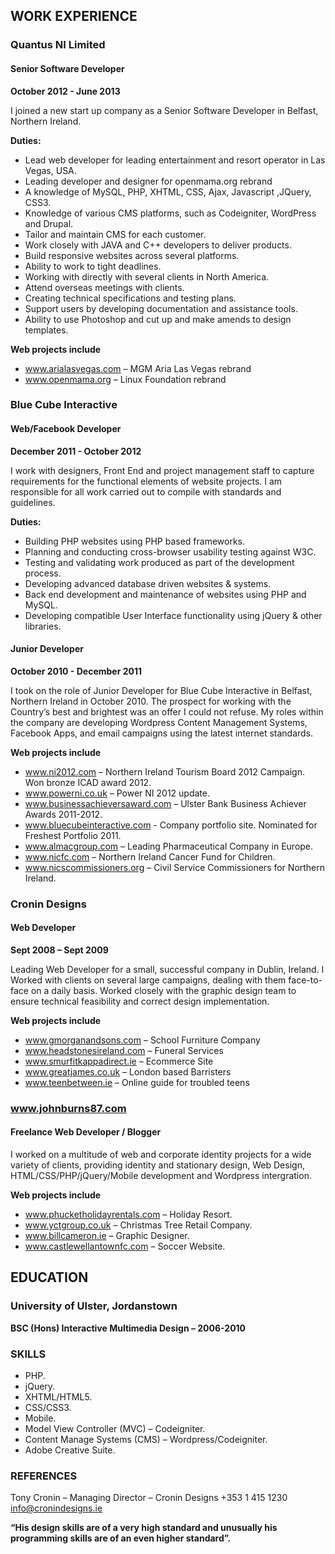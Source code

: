 ## WORK EXPERIENCE

### Quantus NI Limited
#### Senior Software Developer
__October 2012 - June 2013__

I joined a new start up company as a Senior Software Developer in Belfast, Northern Ireland.

__Duties:__
* Lead  web developer for leading entertainment and resort operator in Las Vegas, USA.
* Leading developer and designer for openmama.org rebrand
* A knowledge of MySQL, PHP, XHTML, CSS, Ajax, Javascript ,JQuery, CSS3.
* Knowledge of various CMS platforms, such as Codeigniter, WordPress and Drupal.
* Tailor and maintain CMS for each customer.
* Work closely with JAVA and C++ developers to deliver products.
* Build responsive websites across several platforms.
* Ability to work to tight deadlines.
* Working with directly with several clients in North America.
* Attend overseas meetings with clients.
* Creating technical specifications and testing plans.
* Support users by developing documentation and assistance tools.
* Ability to use Photoshop and cut up and make amends to design templates.

__Web projects include__
* www.arialasvegas.com – MGM Aria Las Vegas rebrand
* www.openmama.org – Linux Foundation rebrand

### Blue Cube Interactive 
#### Web/Facebook Developer
__December 2011 - October 2012__

I work with designers, Front End and project management staff to capture requirements for the functional elements of website projects. I am responsible for all work carried out to compile with standards and guidelines.

__Duties:__
* Building PHP websites using PHP based frameworks.
* Planning and conducting cross-browser usability testing against W3C.
* Testing and validating work produced as part of the development process.
* Developing advanced database driven websites & systems. 
* Back end development and maintenance of websites using PHP and MySQL.
* Developing compatible User Interface functionality using jQuery & other libraries.


#### Junior Developer
__October 2010 - December 2011__

I took on the role of Junior Developer for Blue Cube Interactive in Belfast, Northern Ireland in October 2010. The prospect for working with the Country’s best and brightest was an offer I could not refuse. My roles within the company are developing Wordpress Content Management Systems, Facebook Apps, and email campaigns using the latest internet standards.

__Web projects include__
* www.ni2012.com – Northern Ireland Tourism Board 2012 Campaign. Won bronze ICAD award 2012.
* www.powerni.co.uk – Power NI 2012 update.
* www.businessachieversaward.com – Ulster Bank Business Achiever Awards 2011-2012.
* www.bluecubeinteractive.com - Company portfolio site. Nominated for Freshest Portfolio 2011.
* www.almacgroup.com – Leading Pharmaceutical Company in Europe.
* www.nicfc.com – Northern Ireland Cancer Fund for Children.
* www.nicscommissioners.org – Civil Service Commissioners for Northern Ireland.


### Cronin Designs
#### Web Developer
__Sept  2008 – Sept 2009__

Leading Web Developer for a small, successful company in Dublin, Ireland. I Worked with clients on several large campaigns, dealing with them face-to-face on a daily basis. Worked closely with the graphic design team to ensure technical feasibility and correct design implementation.

__Web projects include__
* www.gmorganandsons.com – School Furniture Company
* www.headstonesireland.com – Funeral Services
* www.smurfitkappadirect.ie – Ecommerce Site
* www.greatjames.co.uk – London based Barristers
* www.teenbetween.ie – Online guide for troubled teens

### www.johnburns87.com
#### Freelance Web Developer / Blogger

I worked on a multitude of web and corporate identity projects for a wide variety of clients, providing identity and stationary design, Web Design, HTML/CSS/PHP/jQuery/Mobile development and Wordpress intergration.

__Web projects include__

* www.phucketholidayrentals.com – Holiday Resort.
* www.yctgroup.co.uk – Christmas Tree Retail Company.
* www.billcameron.ie – Graphic Designer.
* www.castlewellantownfc.com – Soccer Website.


## EDUCATION

### University of Ulster, Jordanstown
__BSC (Hons) Interactive Multimedia Design – 2006-2010__

### SKILLS
* PHP.
* jQuery.
* XHTML/HTML5.
* CSS/CSS3.
* Mobile.
* Model View Controller (MVC) – Codeigniter.
* Content Manage Systems (CMS) – Wordpress/Codeigniter.
* Adobe Creative Suite.

### REFERENCES

Tony Cronin – Managing Director – Cronin Designs
+353 1 415 1230
info@cronindesigns.ie

__“His design skills are of a very high standard and unusually his programming skills are of an even higher standard”.__
